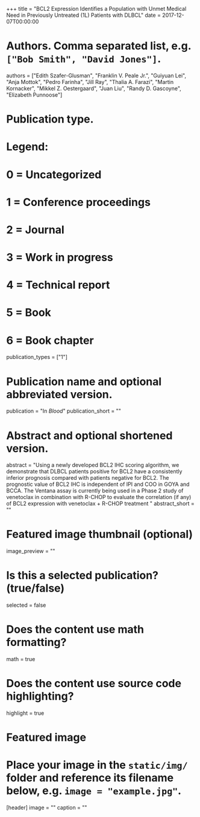 +++
title = "BCL2 Expression Identifies a Population with Unmet Medical Need in Previously Untreated (1L) Patients with DLBCL"
date = 2017-12-07T00:00:00

# Authors. Comma separated list, e.g. `["Bob Smith", "David Jones"]`.
authors = ["Edith Szafer-Glusman", "Franklin V. Peale Jr.", "Guiyuan Lei", "Anja Mottok", "Pedro Farinha", "Jill Ray", "Thalia A. Farazi", "Martin Kornacker", "Mikkel Z. Oestergaard", "Juan Liu", "Randy D. Gascoyne", "Elizabeth Punnoose"]

# Publication type.
# Legend:
# 0 = Uncategorized
# 1 = Conference proceedings
# 2 = Journal
# 3 = Work in progress
# 4 = Technical report
# 5 = Book
# 6 = Book chapter
publication_types = ["1"]

# Publication name and optional abbreviated version.
publication = "In *Blood*"
publication_short = ""

# Abstract and optional shortened version.
abstract = "Using a newly developed BCL2 IHC scoring algorithm, we demonstrate that DLBCL patients positive for BCL2 have a consistently inferior prognosis compared with patients negative for BCL2. The prognostic value of BCL2 IHC is independent of IPI and COO in GOYA and BCCA. The Ventana assay is currently being used in a Phase 2 study of venetoclax in combination with R-CHOP to evaluate the correlation (if any) of BCL2 expression with venetoclax + R-CHOP treatment "
abstract_short = ""

# Featured image thumbnail (optional)
image_preview = ""

# Is this a selected publication? (true/false)
selected = false

# Does the content use math formatting?
math = true

# Does the content use source code highlighting?
highlight = true

# Featured image
# Place your image in the `static/img/` folder and reference its filename below, e.g. `image = "example.jpg"`.
[header]
image = ""
caption = ""
